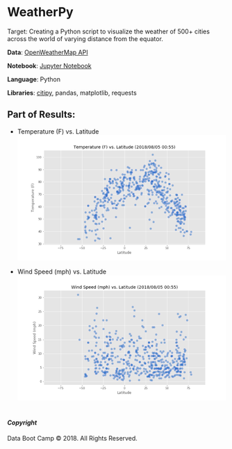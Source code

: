 # WeatherPy

Target: Creating a Python script to visualize the weather of 500+ cities across the world of varying distance from the equator. 

**Data**: [OpenWeatherMap API](https://openweathermap.org/api)

**Notebook**: [Jupyter Notebook](WeatherPy.ipynb)

**Language**: Python

**Libraries**: [citipy](https://pypi.python.org/pypi/citipy), pandas, matplotlib, requests

 
## Part of Results:

* Temperature (F) vs. Latitude 
![result](output_data/Temperature(F)_vs_Latitute.png)

* Wind Speed (mph) vs. Latitude
![result](output_data/WindSpeed(mph)_vs_Latitute.png)


#
#### *Copyright*

Data Boot Camp © 2018. All Rights Reserved.
